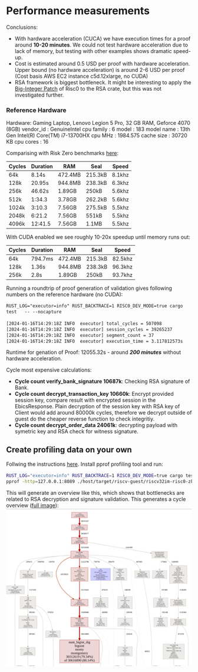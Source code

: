  # Performance measurements

Conclusions:

- With hardware acceleration (CUCA) we have execution times for a proof around **10-20 minutes**. We could not test hardware acceleration due to lack of memory, but testing with other examples shows dramatic speed-up. 
- Cost is estimated around 0.5 USD per proof with hardware acceleration. Upper bound (no hardware acceleration) is around 2-6 USD per proof (Cost basis AWS EC2 instance c5d.12xlarge, no CUDA)
- RSA framework is biggest bottleneck. It might be interesting to apply the [Big-Integer Patch](https://github.com/risc0/RustCrypto-crypto-bigint/tree/risczero) of Risc0 to the RSA crate, but this was not investigated further.

### Reference Hardware

Hardware: Gaming Laptop, Lenovo Legion 5 Pro, 32 GB RAM, Geforce 4070 (8GB)
vendor_id	: GenuineIntel
cpu family	: 6
model		: 183
model name	: 13th Gen Intel(R) Core(TM) i7-13700HX
cpu MHz		: 1984.575
cache size	: 30720 KB
cpu cores	: 16

Comparising with Risk Zero benchmarks [here](https://dev.risczero.com/datasheet.pdf):

|     Cycles |   Duration |        RAM |       Seal |      Speed |
|     ---- |   ---- |        ---- |       ---- |      ---- |
|        64k |      8.14s |    472.4MB |    215.3kB |     8.1khz |
|       128k |     20.95s |    944.8MB |    238.3kB |     6.3khz |
|       256k |     46.62s |     1.89GB |      250kB |     5.6khz |
|       512k |     1:34.3 |     3.78GB |    262.2kB |     5.6khz |
|      1024k |     3:10.3 |     7.56GB |    275.5kB |     5.5khz |
|      2048k |     6:21.2 |     7.56GB |      551kB |     5.5khz |
|      4096k |    12:41.5 |     7.56GB |      1.1MB |     5.5khz |


With CUDA enabled we see roughly 10-20x speedup until memory runs out:

|     Cycles |   Duration |        RAM |       Seal |      Speed |
|     ---- |   ---- |        ---- |       ---- |      ---- |
|        64k |    794.7ms |    472.4MB |    215.3kB |    82.5khz |
|       128k |      1.36s |    944.8MB |    238.3kB |    96.3khz |
|       256k |       2.8s |     1.89GB |      250kB |    93.7khz |



Running a roundtrip of proof generation of validation gives following numbers on the reference hardware (no CUDA):

```
RUST_LOG="executor=info" RUST_BACKTRACE=1 RISC0_DEV_MODE=true cargo test   -- --nocapture

[2024-01-16T14:29:18Z INFO  executor] total_cycles = 507098
[2024-01-16T14:29:18Z INFO  executor] session_cycles = 39265237
[2024-01-16T14:29:18Z INFO  executor] segment_count = 37
[2024-01-16T14:29:18Z INFO  executor] execution_time = 3.117812573s
```

Runtime for genation of Proof: 12055.32s - around ***200 minutes*** without hardware acceleration.

Cycle most expensive calculations:

- **Cycle count verify_bank_signature 10687k**: Checking RSA signature of Bank.
- **Cycle count decrypt_transaction_key 10660k**: Encrypt provided session key, compare result with encrypted session in the EbicsResponse. Plain decryption of the session key with RSA key of Client would add around 80000k cycles, therefore we decrypt outside of guest do the cheaper reverse function to check integritiy.
- **Cycle count decrypt_order_data 24061k**: decrypting payload with symetric key and RSA check for witness signature.


## Create profiling data on your own

 Follwing the instructions [here](https://dev.risczero.com/api/zkvm/benchmarks). Install pprof profiling tool and run:

```bash
RUST_LOG="executor=info" RUST_BACKTRACE=1 RISC0_DEV_MODE=true cargo test profid  -- --nocapture
pprof -http=127.0.0.1:8089 ./host/target/riscv-guest/riscv32im-risc0-zkvm-elf/release/hyperfridge host/profile-output
```
This will generate an overview like this, which shows that bottlenecks are related to RSA decryption and signature validation. This generates a cycle overview ([full image](./hyperfridge-cycles.html)): 
![plot](./cycles.png)

